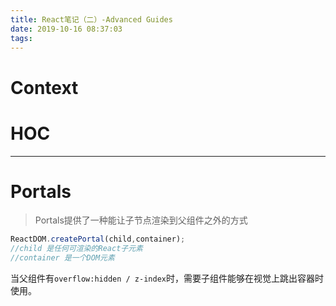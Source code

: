 ```yaml
---
title: React笔记（二）-Advanced Guides
date: 2019-10-16 08:37:03
tags:
---
```

# Context
# HOC
***
# Portals
>Portals提供了一种能让子节点渲染到父组件之外的方式
```js
ReactDOM.createPortal(child,container);
//child 是任何可渲染的React子元素
//container 是一个DOM元素
```
当父组件有`overflow:hidden / z-index`时，需要子组件能够在视觉上跳出容器时使用。

